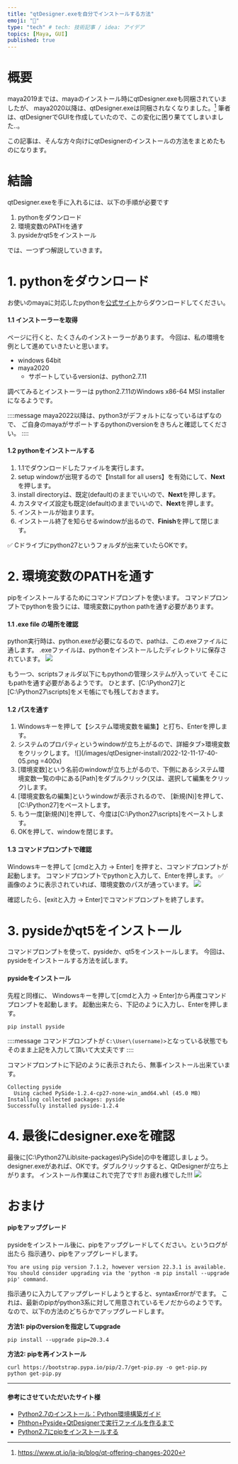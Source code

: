 ```yaml
---
title: "qtDesigner.exeを自分でインストールする方法"
emoji: "🔰"
type: "tech" # tech: 技術記事 / idea: アイデア
topics: [Maya, GUI]
published: true
---
```


# 概要

maya2019までは、mayaのインストール時にqtDesigner.exeも同梱されていましたが、
maya2020以降は、qtDesigner.exeは同梱されなくなりました。[^1]
筆者は、qtDesignerでGUIを作成していたので、この変化に困り果ててしまいました..。

この記事は、そんな方々向けにqtDesignerのインストールの方法をまとめたものになります。


# 結論

qtDesigner.exeを手に入れるには、以下の手順が必要です
1. pythonをダウンロード
2. 環境変数のPATHを通す
3. pysideかqt5をインストール

では、一つずつ解説していきます。


# 1. pythonをダウンロード

お使いのmayaに対応したpythonを[公式サイト](https://www.python.org/downloads/)からダウンロードしてください。

#### 1.1 インストーラーを取得
ページに行くと、たくさんのインストーラーがあります。
今回は、私の環境を例として進めていきたいと思います。
- windows 64bit
- maya2020
    * サポートしているversionは、python2.7.11

調べてみるとインストーラーは
python2.7.11のWindows x86-64 MSI installer になるようです。

::::message
maya2022以降は、python3がデフォルトになっているはずなので、
ご自身のmayaがサポートするpythonのversionをきちんと確認してください。
::::

#### 1.2 pythonをインストールする
1. 1.1でダウンロードしたファイルを実行します。
2. setup windowが出現するので【Install for all users】を有効にして、**Next**を押します。
3. install directoryは、既定(default)のままでいいので、**Next**を押します。
4. カスタマイズ設定も既定(default)のままでいいので、**Next**を押します。
5. インストールが始まります。
6. インストール終了を知らせるwindowが出るので、**Finish**を押して閉じます。

✅ Cドライブにpython27というフォルダが出来ていたらOKです。


# 2. 環境変数のPATHを通す
pipをインストールするためにコマンドプロンプトを使います。
コマンドプロンプトでpythonを扱うには、環境変数にpython pathを通す必要があります。

#### 1.1 .exe file の場所を確認
python実行時は、python.exeが必要になるので、pathは、この.exeファイルに通します。
.exeファイルは、pythonをインストールしたディレクトリに保存されています。
![](/images/qtDesigner-install/2022-12-11-17-13-16.png)

もう一つ、scriptsフォルダ以下にもpythonの管理システムが入っていて
そこにもpathを通す必要があるようです。
ひとまず、[C:\Python27]と[C:\Python27\scripts]をメモ帳にでも残しておきます。

#### 1.2 パスを通す
1. Windowsキーを押して【システム環境変数を編集】と打ち、Enterを押します。
2. システムのプロパティというwindowが立ち上がるので、詳細タブ>環境変数をクリックします。
![](/images/qtDesigner-install/2022-12-11-17-40-05.png =400x)
4. [環境変数]という名前のwindowが立ち上がるので、下側にあるシステム環境変数一覧の中にある[Path]をダブルクリック(又は、選択して編集をクリック)します。
6. [環境変数名の編集]というwindowが表示されるので、
    [新規(N)]を押して、[C:\Python27]をペーストします。
7. もう一度[新規(N)]を押して、今度は[C:\Python27\scripts]をペーストします。
8. OKを押して、windowを閉じます。


#### 1.3 コマンドプロンプトで確認
Windowsキーを押して [cmdと入力 → Enter] を押すと、コマンドプロンプトが起動します。
コマンドプロンプトでpythonと入力して、Enterを押します。
✅ 画像のように表示されていれば、環境変数のパスが通っています。
![](/images/qtDesigner-install/2022-12-11-18-32-37.png)

確認したら、[exitと入力 → Enter]でコマンドプロンプトを終了します。


# 3. pysideかqt5をインストール

コマンドプロンプトを使って、pysideか、qt5をインストールします。
今回は、pysideをインストールする方法を試します。

#### pysideをインストール

先程と同様に、
Windowsキーを押して[cmdと入力 → Enter]から再度コマンドプロンプトを起動します。
起動出来たら、下記のように入力し、Enterを押します。

``` :コマンドプロンプト
pip install pyside
```
<!-- ディレクトリを移動しなくても問題ないのかを確認して、問題なければ下記を表示-->
::::message
コマンドプロンプトが `C:\User\(username)>`となっている状態でも
そのまま上記を入力して頂いて大丈夫です
::::

コマンドプロンプトに下記のように表示されたら、無事インストール出来ています。
``` :コマンドプロンプト
Collecting pyside
  Using cached PySide-1.2.4-cp27-none-win_amd64.whl (45.0 MB)
Installing collected packages: pyside
Successfully installed pyside-1.2.4
```

# 4. 最後にdesigner.exeを確認
最後に[C:\Python27\Lib\site-packages\PySide]の中を確認しましょう。
designer.exeがあれば、OKです。ダブルクリックすると、QtDesignerが立ち上がります。
インストール作業はこれで完了です!! お疲れ様でした!!!
![](/images/qtDesigner-install/2022-12-18-15-28-33.png)




# おまけ
#### pipをアップグレード
pysideをインストール後に、pipをアップグレードしてください。というログが出たら
指示通り、pipをアップグレードします。
``` : アップデート指示ログ
You are using pip version 7.1.2, however version 22.3.1 is available.
You should consider upgrading via the 'python -m pip install --upgrade pip' command.
```
指示通りに入力してアップグレードしようとすると、syntaxErrorがでます。
これは、最新のpipがpython3系に対して用意されているモノだからのようです。
なので、以下の方法のどちらかでアップグレードします。

**方法1: pipのversionを指定してupgrade**
``` :
pip install --upgrade pip=20.3.4
```
**方法2: pipを再インストール**
``` :
curl https://bootstrap.pypa.io/pip/2.7/get-pip.py -o get-pip.py
python get-pip.py
```




-----
#### 参考にさせていただいたサイト様
- [Python2.7のインストール：Python環境構築ガイド](https://www.python.jp/install/windows/install_py2.7.html)
- [Phthon+Pyside+QtDesignerで実行ファイルを作るまで](https://qiita.com/Fo-Ta/items/6158e57c76dffb63f6c8)
- [Python2.7にpipをインストールする](https://qiita.com/sg0hsmt/items/f8fc8d587bff816654a8)


[^1]: https://www.qt.io/ja-jp/blog/qt-offering-changes-2020
